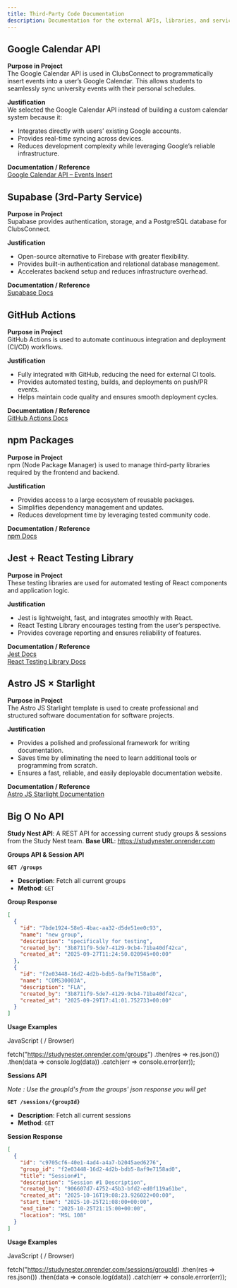 ```yaml
---
title: Third-Party Code Documentation
description: Documentation for the external APIs, libraries, and services used in Clubs Connect
---
```


## Google Calendar API

**Purpose in Project**  
The Google Calendar API is used in ClubsConnect to programmatically insert events into a user’s Google Calendar. This allows students to seamlessly sync university events with their personal schedules.

**Justification**  
We selected the Google Calendar API instead of building a custom calendar system because it:

- Integrates directly with users’ existing Google accounts.
- Provides real-time syncing across devices.
- Reduces development complexity while leveraging Google’s reliable infrastructure.

**Documentation / Reference**  
[Google Calendar API – Events Insert](https://developers.google.com/workspace/calendar/api/v3/reference/events/insert)

## Supabase (3rd-Party Service)

**Purpose in Project**  
Supabase provides authentication, storage, and a PostgreSQL database for ClubsConnect.

**Justification**

- Open-source alternative to Firebase with greater flexibility.
- Provides built-in authentication and relational database management.
- Accelerates backend setup and reduces infrastructure overhead.

**Documentation / Reference**  
[Supabase Docs](https://supabase.com/docs)

## GitHub Actions

**Purpose in Project**  
GitHub Actions is used to automate continuous integration and deployment (CI/CD) workflows.

**Justification**

- Fully integrated with GitHub, reducing the need for external CI tools.
- Provides automated testing, builds, and deployments on push/PR events.
- Helps maintain code quality and ensures smooth deployment cycles.

**Documentation / Reference**  
[GitHub Actions Docs](https://docs.github.com/en/actions)

## npm Packages

**Purpose in Project**  
npm (Node Package Manager) is used to manage third-party libraries required by the frontend and backend.

**Justification**

- Provides access to a large ecosystem of reusable packages.
- Simplifies dependency management and updates.
- Reduces development time by leveraging tested community code.

**Documentation / Reference**  
[npm Docs](https://docs.npmjs.com/)

## Jest + React Testing Library

**Purpose in Project**  
These testing libraries are used for automated testing of React components and application logic.

**Justification**

- Jest is lightweight, fast, and integrates smoothly with React.
- React Testing Library encourages testing from the user’s perspective.
- Provides coverage reporting and ensures reliability of features.

**Documentation / Reference**  
[Jest Docs](https://jestjs.io/docs/getting-started)  
[React Testing Library Docs](https://testing-library.com/docs/react-testing-library/intro)

## Astro JS × Starlight

**Purpose in Project**  
The Astro JS Starlight template is used to create professional and structured software documentation for software projects.

**Justification**

- Provides a polished and professional framework for writing documentation.
- Saves time by eliminating the need to learn additional tools or programming from scratch.
- Ensures a fast, reliable, and easily deployable documentation website.

**Documentation / Reference**  
[Astro JS Starlight Documentation](https://starlight.astro.build/)

## Big O No API

**Study Nest API**: A REST API for accessing current study groups & sessions from the Study Nest team.
**Base URL**: https://studynester.onrender.com

**Groups API & Session API**

**`GET /groups`**

- **Description**: Fetch all current groups
- **Method**: `GET`

**Group Response**

```json
[
  {
    "id": "7bde1924-58e5-4bac-aa32-d5de51ee0c93",
    "name": "new group",
    "description": "specifically for testing",
    "created_by": "3b8711f9-5de7-4129-9cb4-71ba40df42ca",
    "created_at": "2025-09-27T11:24:50.020945+00:00"
  },
  {
    "id": "f2e03448-16d2-4d2b-bdb5-8af9e7158ad0",
    "name": "COMS30003A",
    "description": "FLA",
    "created_by": "3b8711f9-5de7-4129-9cb4-71ba40df42ca",
    "created_at": "2025-09-29T17:41:01.752733+00:00"
  }
]
```

**Usage Examples**

JavaScript ( / Browser)

fetch("https://studynester.onrender.com/groups")
.then(res => res.json())
.then(data => console.log(data))
.catch(err => console.error(err));

**Sessions API**

_Note : Use the groupId's from the groups' json response you will get_

**`GET /sessions/{groupId}`**

- **Description**: Fetch all current sessions
- **Method**: `GET`

**Session Response**

```json
[
  {
    "id": "c9705cf6-40e1-4ad4-a4a7-b2045aed6276",
    "group_id": "f2e03448-16d2-4d2b-bdb5-8af9e7158ad0",
    "title": "Session#1",
    "description": "Session #1 Description",
    "created_by": "906607d7-4752-45b3-bfd2-ed0f119a61be",
    "created_at": "2025-10-16T19:08:23.926022+00:00",
    "start_time": "2025-10-25T21:08:00+00:00",
    "end_time": "2025-10-25T21:15:00+00:00",
    "location": "MSL 108"
  }
]
```

**Usage Examples**

JavaScript ( / Browser)

fetch("https://studynester.onrender.com/sessions/groupId)
.then(res => res.json())
.then(data => console.log(data))
.catch(err => console.error(err));
